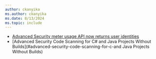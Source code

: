 ```yaml
---
author: ckanyika
ms.author: ckanyika
ms.date: 8/13/2024
ms.topic: include
---
```


- [Advanced Security meter usage API now returns user identities](#advanced-security-meter-usage-api-now-returns-user-identities)
- [Advanced Security Code Scanning for C# and Java Projects Without Builds](#advanced-security-code-scanning-for-c-and Java Projects Without Builds)
